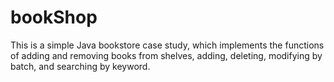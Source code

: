 # bookShop
This is a simple Java bookstore case study, which implements the functions of adding and removing books from shelves, adding, deleting, modifying by batch, and searching by keyword.
